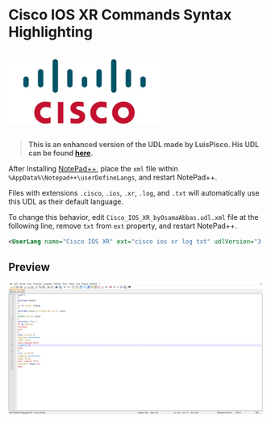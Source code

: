 # Cisco IOS XR Commands Syntax Highlighting

<br />

<img src="cisco-logo.png" alt="Cisco Logo" title="Cisco" width="300" style="display: block;"/>

<br />

> **This is an enhanced version of the UDL made by LuisPisco. His UDL can be found [here](https://github.com/notepad-plus-plus/userDefinedLanguages/blob/master/UDLs/Cisco_IOS_byLuisPisco.xml).**

After Installing [NotePad++](https://notepad-plus-plus.org/downloads/), place the `xml` file within `%AppData%\Notepad++\userDefineLangs`, and restart NotePad++.

Files with extensions `.cisco`, `.ios`, `.xr`, `.log`, and `.txt` will automatically use this UDL as their default language.

To change this behavior, edit `Cisco_IOS_XR_byOsamaAbbas.udl.xml` file at the following line, remove `txt` from `ext` property, and restart NotePad++.

```xml
<UserLang name="Cisco IOS XR" ext="cisco ios xr log txt" udlVersion="3.0">
```

## Preview

![Template](preview.jpg)